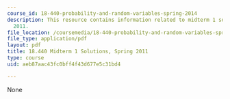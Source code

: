 ```yaml
---
course_id: 18-440-probability-and-random-variables-spring-2014
description: This resource contains information related to midterm 1 solutions, spring
  2011.
file_location: /coursemedia/18-440-probability-and-random-variables-spring-2014/aeb87aac43fc0bff4f43d677e5c31bd4_MIT18_440S14_mid1_2011_sol.pdf
file_type: application/pdf
layout: pdf
title: 18.440 Midterm 1 Solutions, Spring 2011
type: course
uid: aeb87aac43fc0bff4f43d677e5c31bd4

---
```

None